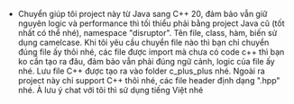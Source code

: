 - Chuyển giúp tôi project này từ Java sang C++ 20, đảm bảo vẫn giữ nguyên logic và performance thì tối thiểu phải bằng project Java cũ (tốt nhất có thể nhé), namespace "disruptor". Tên file, class, hàm, biến sử dụng camelcase. Khi tôi yêu cầu chuyển file nào thì bạn chỉ chuyển đúng file ấy thôi nhé, các file được import mà chưa có code c++ thì bạn ko cần tạo ra đâu, đảm bảo vẫn phải đúng ngữ cảnh, logic của file ấy nhé. Lưu file C++ được tạo ra vào folder c_plus_plus nhé. Ngoài ra project này chỉ support C++ thôi nhé, các file header định dạng ".hpp" nhé. À lưu ý chat với tôi thì sử dụng tiếng Việt nhé